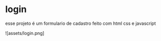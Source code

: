 # login

esse projeto é um formulario de cadastro feito com html css e javascript

![assets/login.png]
